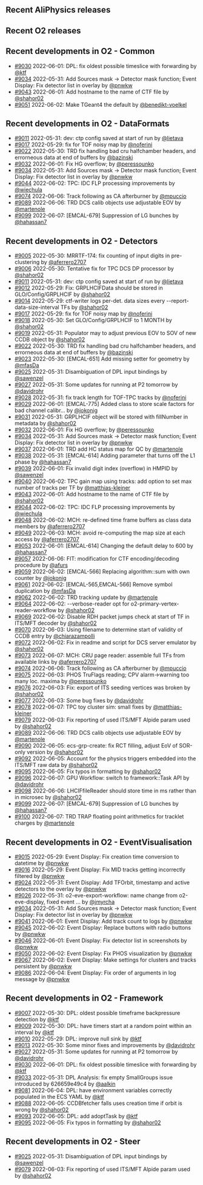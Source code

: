 ## Recent AliPhysics releases
## Recent O2 releases
## Recent developments in O2 - Common
- [\#9030](https://github.com/AliceO2Group/AliceO2/pull/9030) 2022-06-01: DPL: fix oldest possible timeslice with forwarding by [@ktf](https://github.com/ktf)
- [\#9034](https://github.com/AliceO2Group/AliceO2/pull/9034) 2022-05-31: Add Sources mask -> Detector mask function; Event Display: Fix detector list in overlay by [@pnwkw](https://github.com/pnwkw)
- [\#9043](https://github.com/AliceO2Group/AliceO2/pull/9043) 2022-06-01: Add hostname to the name of CTF file by [@shahor02](https://github.com/shahor02)
- [\#9051](https://github.com/AliceO2Group/AliceO2/pull/9051) 2022-06-02: Make TGeant4 the default by [@benedikt-voelkel](https://github.com/benedikt-voelkel)
## Recent developments in O2 - DataFormats
- [\#9011](https://github.com/AliceO2Group/AliceO2/pull/9011) 2022-05-31: dev: ctp config saved at start of run by [@lietava](https://github.com/lietava)
- [\#9017](https://github.com/AliceO2Group/AliceO2/pull/9017) 2022-05-29: fix for TOF noisy map by [@noferini](https://github.com/noferini)
- [\#9022](https://github.com/AliceO2Group/AliceO2/pull/9022) 2022-05-30: TRD fix handling bad cru halfchamber headers, and errorneous data at end of buffers by [@bazinski](https://github.com/bazinski)
- [\#9032](https://github.com/AliceO2Group/AliceO2/pull/9032) 2022-06-01: Fix HG overflow;  by [@peressounko](https://github.com/peressounko)
- [\#9034](https://github.com/AliceO2Group/AliceO2/pull/9034) 2022-05-31: Add Sources mask -> Detector mask function; Event Display: Fix detector list in overlay by [@pnwkw](https://github.com/pnwkw)
- [\#9044](https://github.com/AliceO2Group/AliceO2/pull/9044) 2022-06-02: TPC: IDC FLP processing improvements by [@wiechula](https://github.com/wiechula)
- [\#9074](https://github.com/AliceO2Group/AliceO2/pull/9074) 2022-06-06: Track following as CA afterburner by [@mpuccio](https://github.com/mpuccio)
- [\#9089](https://github.com/AliceO2Group/AliceO2/pull/9089) 2022-06-06: TRD DCS calib objects use adjustable EOV by [@martenole](https://github.com/martenole)
- [\#9099](https://github.com/AliceO2Group/AliceO2/pull/9099) 2022-06-07: [EMCAL-679] Suppression of LG bunches by [@hahassan7](https://github.com/hahassan7)
## Recent developments in O2 - Detectors
- [\#9005](https://github.com/AliceO2Group/AliceO2/pull/9005) 2022-05-30: MRRTF-174: fix counting of input digits in pre-clustering by [@aferrero2707](https://github.com/aferrero2707)
- [\#9006](https://github.com/AliceO2Group/AliceO2/pull/9006) 2022-05-30: Tentative fix for TPC DCS DP processor by [@shahor02](https://github.com/shahor02)
- [\#9011](https://github.com/AliceO2Group/AliceO2/pull/9011) 2022-05-31: dev: ctp config saved at start of run by [@lietava](https://github.com/lietava)
- [\#9012](https://github.com/AliceO2Group/AliceO2/pull/9012) 2022-05-29: Fix: GRPLHCIFData should be stored in GLO/Config/GRPLHCIF by [@shahor02](https://github.com/shahor02)
- [\#9014](https://github.com/AliceO2Group/AliceO2/pull/9014) 2022-05-29: ctf-writer logs per-det. data sizes every --report-data-size-interval TFs by [@shahor02](https://github.com/shahor02)
- [\#9017](https://github.com/AliceO2Group/AliceO2/pull/9017) 2022-05-29: fix for TOF noisy map by [@noferini](https://github.com/noferini)
- [\#9018](https://github.com/AliceO2Group/AliceO2/pull/9018) 2022-05-30: Set GLO/Config/GRPLHCIF to 1 MONTH by [@shahor02](https://github.com/shahor02)
- [\#9019](https://github.com/AliceO2Group/AliceO2/pull/9019) 2022-05-31: Populator may to adjust previous EOV to SOV of new CCDB object by [@shahor02](https://github.com/shahor02)
- [\#9022](https://github.com/AliceO2Group/AliceO2/pull/9022) 2022-05-30: TRD fix handling bad cru halfchamber headers, and errorneous data at end of buffers by [@bazinski](https://github.com/bazinski)
- [\#9023](https://github.com/AliceO2Group/AliceO2/pull/9023) 2022-05-30: [EMCAL-651] Add missing setter for geometry by [@mfasDa](https://github.com/mfasDa)
- [\#9025](https://github.com/AliceO2Group/AliceO2/pull/9025) 2022-05-31: Disambiguation of DPL input bindings by [@sawenzel](https://github.com/sawenzel)
- [\#9027](https://github.com/AliceO2Group/AliceO2/pull/9027) 2022-05-31: Some updates for running at P2 tomorrow by [@davidrohr](https://github.com/davidrohr)
- [\#9028](https://github.com/AliceO2Group/AliceO2/pull/9028) 2022-05-31: fix track length for TOF-TPC tracks by [@noferini](https://github.com/noferini)
- [\#9029](https://github.com/AliceO2Group/AliceO2/pull/9029) 2022-06-01: [EMCAL-775] Added class to store scale factors for bad channel calibr… by [@jokonig](https://github.com/jokonig)
- [\#9031](https://github.com/AliceO2Group/AliceO2/pull/9031) 2022-05-31: GRPLHCIF object will be stored with fillNumber in metadata by [@shahor02](https://github.com/shahor02)
- [\#9032](https://github.com/AliceO2Group/AliceO2/pull/9032) 2022-06-01: Fix HG overflow;  by [@peressounko](https://github.com/peressounko)
- [\#9034](https://github.com/AliceO2Group/AliceO2/pull/9034) 2022-05-31: Add Sources mask -> Detector mask function; Event Display: Fix detector list in overlay by [@pnwkw](https://github.com/pnwkw)
- [\#9037](https://github.com/AliceO2Group/AliceO2/pull/9037) 2022-06-01: TRD add HC status map for QC by [@martenole](https://github.com/martenole)
- [\#9038](https://github.com/AliceO2Group/AliceO2/pull/9038) 2022-05-31: [EMCAL-614] Adding parameter that turns off the L1 phase by [@hahassan7](https://github.com/hahassan7)
- [\#9039](https://github.com/AliceO2Group/AliceO2/pull/9039) 2022-06-01: Fix invalid digit index (overflow) in HMPID by [@sawenzel](https://github.com/sawenzel)
- [\#9040](https://github.com/AliceO2Group/AliceO2/pull/9040) 2022-06-02: TPC gain map using tracks: add option to set max number of tracks per TF by [@matthias-kleiner](https://github.com/matthias-kleiner)
- [\#9043](https://github.com/AliceO2Group/AliceO2/pull/9043) 2022-06-01: Add hostname to the name of CTF file by [@shahor02](https://github.com/shahor02)
- [\#9044](https://github.com/AliceO2Group/AliceO2/pull/9044) 2022-06-02: TPC: IDC FLP processing improvements by [@wiechula](https://github.com/wiechula)
- [\#9048](https://github.com/AliceO2Group/AliceO2/pull/9048) 2022-06-02: MCH: re-defined time frame buffers as class data members by [@aferrero2707](https://github.com/aferrero2707)
- [\#9049](https://github.com/AliceO2Group/AliceO2/pull/9049) 2022-06-03: MCH: avoid re-computing the map size at each access by [@aferrero2707](https://github.com/aferrero2707)
- [\#9053](https://github.com/AliceO2Group/AliceO2/pull/9053) 2022-06-01: [EMCAL-614] Changing the default delay to 600 by [@hahassan7](https://github.com/hahassan7)
- [\#9057](https://github.com/AliceO2Group/AliceO2/pull/9057) 2022-06-06: FIT: modification for CTF encoding/decoding procedure by [@afurs](https://github.com/afurs)
- [\#9059](https://github.com/AliceO2Group/AliceO2/pull/9059) 2022-06-02:  [EMCAL-566] Replacing algorithm::sum with own counter  by [@jokonig](https://github.com/jokonig)
- [\#9061](https://github.com/AliceO2Group/AliceO2/pull/9061) 2022-06-02: [EMCAL-565,EMCAL-566] Remove symbol duplication by [@mfasDa](https://github.com/mfasDa)
- [\#9062](https://github.com/AliceO2Group/AliceO2/pull/9062) 2022-06-02: TRD tracking update by [@martenole](https://github.com/martenole)
- [\#9064](https://github.com/AliceO2Group/AliceO2/pull/9064) 2022-06-02: --verbose-reader opt for o2-primary-vertex-reader-workflow by [@shahor02](https://github.com/shahor02)
- [\#9069](https://github.com/AliceO2Group/AliceO2/pull/9069) 2022-06-02: Disable RDH packet jumps check at start of TF in ITS/MFT decoder by [@shahor02](https://github.com/shahor02)
- [\#9070](https://github.com/AliceO2Group/AliceO2/pull/9070) 2022-06-03: Using filename to determine start of validity of CCDB entry by [@chiarazampolli](https://github.com/chiarazampolli)
- [\#9072](https://github.com/AliceO2Group/AliceO2/pull/9072) 2022-06-02: Fix in readme and script for DCS server emulator by [@shahor02](https://github.com/shahor02)
- [\#9073](https://github.com/AliceO2Group/AliceO2/pull/9073) 2022-06-07: MCH: CRU page reader: assemble full TFs from available links by [@aferrero2707](https://github.com/aferrero2707)
- [\#9074](https://github.com/AliceO2Group/AliceO2/pull/9074) 2022-06-06: Track following as CA afterburner by [@mpuccio](https://github.com/mpuccio)
- [\#9075](https://github.com/AliceO2Group/AliceO2/pull/9075) 2022-06-03: PHOS TruFlags reading; CPV alarm->warning too many loc. maxima by [@peressounko](https://github.com/peressounko)
- [\#9076](https://github.com/AliceO2Group/AliceO2/pull/9076) 2022-06-03: Fix: export of ITS seeding vertices was broken by [@shahor02](https://github.com/shahor02)
- [\#9077](https://github.com/AliceO2Group/AliceO2/pull/9077) 2022-06-03: Some bug fixes by [@davidrohr](https://github.com/davidrohr)
- [\#9078](https://github.com/AliceO2Group/AliceO2/pull/9078) 2022-06-07: TPC toy cluster sim: small fixes by [@matthias-kleiner](https://github.com/matthias-kleiner)
- [\#9079](https://github.com/AliceO2Group/AliceO2/pull/9079) 2022-06-03: Fix reporting of used ITS/MFT Alpide param used by [@shahor02](https://github.com/shahor02)
- [\#9089](https://github.com/AliceO2Group/AliceO2/pull/9089) 2022-06-06: TRD DCS calib objects use adjustable EOV by [@martenole](https://github.com/martenole)
- [\#9090](https://github.com/AliceO2Group/AliceO2/pull/9090) 2022-06-05: ecs-grp-create: fix RCT filling, adjust EoV of SOR-only version by [@shahor02](https://github.com/shahor02)
- [\#9092](https://github.com/AliceO2Group/AliceO2/pull/9092) 2022-06-05: Account for the physics triggers embedded into the ITS/MFT raw data by [@shahor02](https://github.com/shahor02)
- [\#9095](https://github.com/AliceO2Group/AliceO2/pull/9095) 2022-06-05: Fix typos in formatting by [@shahor02](https://github.com/shahor02)
- [\#9096](https://github.com/AliceO2Group/AliceO2/pull/9096) 2022-06-07: GPU Workflow: switch to framework::Task API by [@davidrohr](https://github.com/davidrohr)
- [\#9098](https://github.com/AliceO2Group/AliceO2/pull/9098) 2022-06-06: LHCIFfileReader should store time in ms rather than in microsec by [@shahor02](https://github.com/shahor02)
- [\#9099](https://github.com/AliceO2Group/AliceO2/pull/9099) 2022-06-07: [EMCAL-679] Suppression of LG bunches by [@hahassan7](https://github.com/hahassan7)
- [\#9100](https://github.com/AliceO2Group/AliceO2/pull/9100) 2022-06-07: TRD TRAP floating point arithmetics for tracklet charges by [@martenole](https://github.com/martenole)
## Recent developments in O2 - EventVisualisation
- [\#9015](https://github.com/AliceO2Group/AliceO2/pull/9015) 2022-05-29: Event Display: Fix creation time conversion to datetime by [@pnwkw](https://github.com/pnwkw)
- [\#9016](https://github.com/AliceO2Group/AliceO2/pull/9016) 2022-05-29: Event Display: Fix MID tracks getting incorrectly filtered by [@pnwkw](https://github.com/pnwkw)
- [\#9024](https://github.com/AliceO2Group/AliceO2/pull/9024) 2022-05-31: Event Display: Add TFOrbit, timestamp and active detectors to the overlay by [@pnwkw](https://github.com/pnwkw)
- [\#9026](https://github.com/AliceO2Group/AliceO2/pull/9026) 2022-05-31: o2-eve-export-workflow: name change from o2-eve-display, fixed event … by [@jmyrcha](https://github.com/jmyrcha)
- [\#9034](https://github.com/AliceO2Group/AliceO2/pull/9034) 2022-05-31: Add Sources mask -> Detector mask function; Event Display: Fix detector list in overlay by [@pnwkw](https://github.com/pnwkw)
- [\#9041](https://github.com/AliceO2Group/AliceO2/pull/9041) 2022-06-01: Event Display: Add track count to logs by [@pnwkw](https://github.com/pnwkw)
- [\#9045](https://github.com/AliceO2Group/AliceO2/pull/9045) 2022-06-02: Event Display: Replace buttons with radio buttons by [@pnwkw](https://github.com/pnwkw)
- [\#9046](https://github.com/AliceO2Group/AliceO2/pull/9046) 2022-06-01: Event Display: Fix detector list in screenshots by [@pnwkw](https://github.com/pnwkw)
- [\#9050](https://github.com/AliceO2Group/AliceO2/pull/9050) 2022-06-02: Event Display: Fix PHOS visualization by [@pnwkw](https://github.com/pnwkw)
- [\#9067](https://github.com/AliceO2Group/AliceO2/pull/9067) 2022-06-02: Event Display: Make settings for clusters and tracks persistent by [@pnwkw](https://github.com/pnwkw)
- [\#9086](https://github.com/AliceO2Group/AliceO2/pull/9086) 2022-06-04: Event Display: Fix order of arguments in log message by [@pnwkw](https://github.com/pnwkw)
## Recent developments in O2 - Framework
- [\#9007](https://github.com/AliceO2Group/AliceO2/pull/9007) 2022-05-30: DPL: oldest possible timeframe backpressure detection by [@ktf](https://github.com/ktf)
- [\#9009](https://github.com/AliceO2Group/AliceO2/pull/9009) 2022-05-30: DPL: have timers start at a random point within an interval by [@ktf](https://github.com/ktf)
- [\#9010](https://github.com/AliceO2Group/AliceO2/pull/9010) 2022-05-29: DPL: improve null sink by [@ktf](https://github.com/ktf)
- [\#9013](https://github.com/AliceO2Group/AliceO2/pull/9013) 2022-05-30: Some minor fixes and improvements by [@davidrohr](https://github.com/davidrohr)
- [\#9027](https://github.com/AliceO2Group/AliceO2/pull/9027) 2022-05-31: Some updates for running at P2 tomorrow by [@davidrohr](https://github.com/davidrohr)
- [\#9030](https://github.com/AliceO2Group/AliceO2/pull/9030) 2022-06-01: DPL: fix oldest possible timeslice with forwarding by [@ktf](https://github.com/ktf)
- [\#9033](https://github.com/AliceO2Group/AliceO2/pull/9033) 2022-05-31: DPL Analysis: fix empty SmallGroups issue introduced by 626659e49c4 by [@aalkin](https://github.com/aalkin)
- [\#9081](https://github.com/AliceO2Group/AliceO2/pull/9081) 2022-06-04: DPL: have environment variables correctly populated in the ECS YAML by [@ktf](https://github.com/ktf)
- [\#9088](https://github.com/AliceO2Group/AliceO2/pull/9088) 2022-06-05: CCDBfetcher falls uses creation time if orbit is wrong by [@shahor02](https://github.com/shahor02)
- [\#9093](https://github.com/AliceO2Group/AliceO2/pull/9093) 2022-06-05: DPL: add adoptTask by [@ktf](https://github.com/ktf)
- [\#9095](https://github.com/AliceO2Group/AliceO2/pull/9095) 2022-06-05: Fix typos in formatting by [@shahor02](https://github.com/shahor02)
## Recent developments in O2 - Steer
- [\#9025](https://github.com/AliceO2Group/AliceO2/pull/9025) 2022-05-31: Disambiguation of DPL input bindings by [@sawenzel](https://github.com/sawenzel)
- [\#9079](https://github.com/AliceO2Group/AliceO2/pull/9079) 2022-06-03: Fix reporting of used ITS/MFT Alpide param used by [@shahor02](https://github.com/shahor02)
